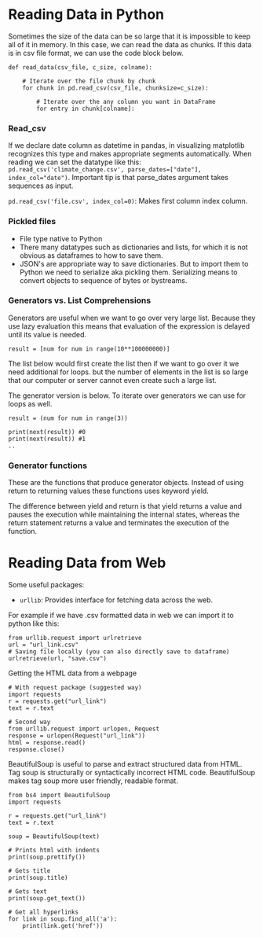 # Reading Data in Python

Sometimes the size of the data can be so large that it is impossible to keep all of it in memory. In this case, we can read the data as chunks. If this data is in csv file format, we can use the code block below.

```
def read_data(csv_file, c_size, colname):

    # Iterate over the file chunk by chunk
    for chunk in pd.read_csv(csv_file, chunksize=c_size):

        # Iterate over the any column you want in DataFrame
        for entry in chunk[colname]:
```

### Read_csv

If we declare date column as datetime in pandas, in visualizing matplotlib recognizes this type and makes appropriate segments automatically. When reading we can set the datatype like this: `pd.read_csv('climate_change.csv', parse_dates=["date"], index_col="date")`. Important tip is that parse_dates argument takes sequences as input. 

`pd.read_csv('file.csv', index_col=0)`: Makes first column index column. 

### Pickled files

- File type native to Python
- There many datatypes such as dictionaries and lists, for which it is not obvious as dataframes to how to save them. 
- JSON's are appropriate way to save dictionaries. But to import them to Python we need to serialize aka pickling them. Serializing means to convert objects to sequence of bytes or bystreams. 

### Generators vs. List Comprehensions

Generators are useful when we want to go over very large list. Because they use lazy evaluation this means that evaluation of the expression is delayed until its value is needed. 
```
result = [num for num in range(10**100000000)]
```
The list below would first create the list then if we want to go over it we need additional for loops. but the number of elements in the list is so large that our computer or server cannot even create such a large list.

The generator version is below. To iterate over generators we can use for loops as well. 

```
result = (num for num in range(3))

print(next(result)) #0
print(next(result)) #1
..
```
### Generator functions

These are the functions that produce generator objects. Instead of using return to returning values these functions uses keyword yield.  

The difference between yield and return is that yield returns a value and pauses the execution while maintaining the internal states, whereas the return statement returns a value and terminates the execution of the function.

# Reading Data from Web

Some useful packages:

- `urllib`: Provides interface for fetching data across the web. 

For example if we have .csv formatted data in web we can import it to python like this:

```
from urllib.request import urlretrieve
url = "url_link.csv"
# Saving file locally (you can also directly save to dataframe)
urlretrieve(url, "save.csv")
```

Getting the HTML data from a webpage

```
# With request package (suggested way)
import requests
r = requests.get("url_link")
text = r.text

# Second way
from urllib.request import urlopen, Request
response = urlopen(Request("url_link"))
html = response.read()
response.close()
```

BeautifulSoup is useful to parse and extract structured data from HTML. Tag soup is structurally or syntactically incorrect HTML code. BeautifulSoup makes tag soup more user friendly, readable format. 

```
from bs4 import BeautifulSoup
import requests

r = requests.get("url_link")
text = r.text

soup = BeautifulSoup(text)

# Prints html with indents
print(soup.prettify())

# Gets title
print(soup.title)

# Gets text
print(soup.get_text())

# Get all hyperlinks
for link in soup.find_all('a'):
    print(link.get('href'))
```









